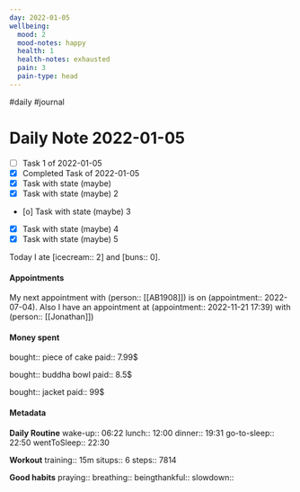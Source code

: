 ```yaml
---
day: 2022-01-05
wellbeing:
  mood: 2
  mood-notes: happy
  health: 1
  health-notes: exhausted
  pain: 3
  pain-type: head
---
```

#daily #journal

# Daily Note 2022-01-05

- [ ] Task 1 of 2022-01-05
- [x] Completed Task of 2022-01-05
- [x] Task with state (maybe)
- [x] Task with state (maybe) 2
- [o] Task with state (maybe) 3
- [x] Task with state (maybe) 4
- [x] Task with state (maybe) 5

Today I ate [icecream:: 2] and [buns:: 0].

#### Appointments
My next appointment with (person:: [[AB1908]]) is on (appointment:: 2022-07-04).
Also I have an appointment at (appointment:: 2022-11-21 17:39) with (person:: [[Jonathan]])

#### Money spent

bought:: piece of cake
paid:: 7.99$

bought:: buddha bowl
paid:: 8.5$

bought:: jacket
paid:: 99$


#### Metadata

**Daily Routine**
wake-up:: 06:22
lunch:: 12:00
dinner:: 19:31
go-to-sleep:: 22:50
wentToSleep:: 22:30

**Workout**
training:: 15m
situps:: 6
steps:: 7814

**Good habits**
praying:: 
breathing:: 
beingthankful:: 
slowdown:: 
